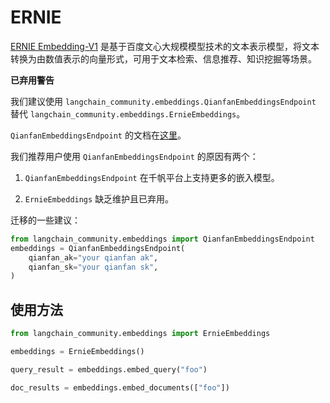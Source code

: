# ERNIE

[ERNIE Embedding-V1](https://cloud.baidu.com/doc/WENXINWORKSHOP/s/alj562vvu) 是基于百度文心大规模模型技术的文本表示模型，将文本转换为由数值表示的向量形式，可用于文本检索、信息推荐、知识挖掘等场景。

**已弃用警告**

我们建议使用 `langchain_community.embeddings.QianfanEmbeddingsEndpoint` 替代 `langchain_community.embeddings.ErnieEmbeddings`。

`QianfanEmbeddingsEndpoint` 的文档在[这里](/docs/integrations/text_embedding/baidu_qianfan_endpoint/)。

我们推荐用户使用 `QianfanEmbeddingsEndpoint` 的原因有两个：

1. `QianfanEmbeddingsEndpoint` 在千帆平台上支持更多的嵌入模型。

2. `ErnieEmbeddings` 缺乏维护且已弃用。

迁移的一些建议：

```python
from langchain_community.embeddings import QianfanEmbeddingsEndpoint
embeddings = QianfanEmbeddingsEndpoint(
    qianfan_ak="your qianfan ak",
    qianfan_sk="your qianfan sk",
)
```

## 使用方法

```python
from langchain_community.embeddings import ErnieEmbeddings
```

```python
embeddings = ErnieEmbeddings()
```

```python
query_result = embeddings.embed_query("foo")
```

```python
doc_results = embeddings.embed_documents(["foo"])
```
